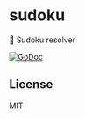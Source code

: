 # sudoku
:game_die: Sudoku resolver

[![GoDoc](https://godoc.org/github.com/moul/sudoku?status.svg)](https://godoc.org/github.com/moul/sudoku)

## License
MIT
